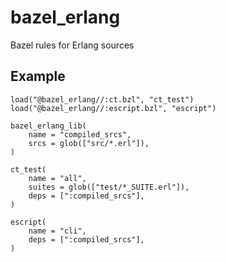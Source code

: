 # bazel_erlang

Bazel rules for Erlang sources

## Example

```starlark
load("@bazel_erlang//:ct.bzl", "ct_test")
load("@bazel_erlang//:escript.bzl", "escript")

bazel_erlang_lib(
    name = "compiled_srcs",
    srcs = glob(["src/*.erl"]),
)

ct_test(
    name = "all",
    suites = glob(["test/*_SUITE.erl"]),
    deps = [":compiled_srcs"],
)

escript(
    name = "cli",
    deps = [":compiled_srcs"],
)
```